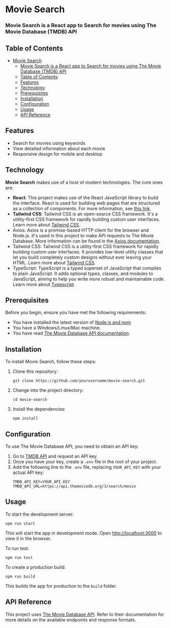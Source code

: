 # Movie Search

### Movie Search is a React app to Search for movies using The Movie Database (TMDB) API

## Table of Contents

- [Movie Search](#movie-search)
    - [Movie Search is a React app to Search for movies using The Movie Database (TMDB) API](#movie-search-is-a-react-app-to-search-for-movies-using-the-movie-database-tmdb-api)
  - [Table of Contents](#table-of-contents)
  - [Features](#features)
  - [Technology](#technology)
  - [Prerequisites](#prerequisites)
  - [Installation](#installation)
  - [Configuration](#configuration)
  - [Usage](#usage)
  - [API Reference](#api-reference)

## Features

- Search for movies using keywords
- View detailed information about each movie
- Responsive design for mobile and desktop

## Technology

**Movie Search** makes use of a host of modern technologies. The core ones are:

- **React**: This project makes use of the React JavaScript library to build the interface. React is used for building web pages that are structured as a collection of components. For more information, see [this link](https://reactjs.org/).
- **Tailwind CSS**: Tailwind CSS is an open-source CSS framework. It's a utility-first CSS framework for rapidly building custom user interfaces. Learn more about [Tailwind CSS](https://tailwindcss.com/).
- Axios: Axios is a promise-based HTTP client for the browser and Node.js. It's used in this project to make API requests to The Movie Database. More information can be found in the [Axios documentation](https://axios-http.com/).
- Tailwind CSS: Tailwind CSS is a utility-first CSS framework for rapidly building custom user interfaces. It provides low-level utility classes that let you build completely custom designs without ever leaving your HTML. Learn more about [Tailwind CSS](https://tailwindcss.com/).
- TypeScript: TypeScript is a typed superset of JavaScript that compiles to plain JavaScript. It adds optional types, classes, and modules to JavaScript, aiming to help you write more robust and maintainable code. Learn more about [Typescript](https://www.typescriptlang.org/).

## Prerequisites

Before you begin, ensure you have met the following requirements:

- You have installed the latest version of [Node.js and npm](https://nodejs.org/en/download/)
- You have a Windows/Linux/Mac machine.
- You have read [The Movie Database API documentation](https://developers.themoviedb.org/3/getting-started/introduction).

## Installation

To install Movie Search, follow these steps:

1. Clone this repository:
   ```
   git clone https://github.com/yourusername/movie-search.git
   ```
2. Change into the project directory:
   ```
   cd movie-search
   ```
3. Install the dependencies:
   ```
   npm install
   ```

## Configuration

To use The Movie Database API, you need to obtain an API key:

1. Go to [TMDB API](https://www.themoviedb.org/settings/api) and request an API key.
2. Once you have your key, create a `.env` file in the root of your project.
3. Add the following line to the `.env` file, replacing `YOUR_API_KEY` with your actual API key:
   ```
   TMDB_API_KEY=YOUR_API_KEY
   TMDB_API_URL=https://api.themoviedb.org/3/search/movie
   ```

## Usage

To start the development server:

```
npm run start
```

This will start the app in development mode. Open [http://localhost:3000](http://localhost:3000) to view it in the browser.

To run test:

```
npm run test
```

To create a production build:

```
npm run build
```

This builds the app for production to the `build` folder.

## API Reference

This project uses [The Movie Database API](https://developers.themoviedb.org/3). Refer to their documentation for more details on the available endpoints and response formats.


